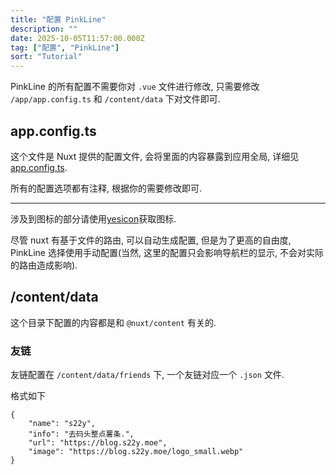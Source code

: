 ```yaml
---
title: "配置 PinkLine"
description: ""
date: 2025-10-05T11:57:00.000Z
tag: ["配置", "PinkLine"]
sort: "Tutorial"
---
```


PinkLine 的所有配置不需要你对 `.vue` 文件进行修改, 只需要修改 `/app/app.config.ts` 和 `/content/data` 下对文件即可.

## app.config.ts

这个文件是 Nuxt 提供的配置文件, 会将里面的内容暴露到应用全局, 详细见[app.config.ts](https://nuxt.com.cn/docs/4.x/guide/directory-structure/app/app-config).

所有的配置选项都有注释, 根据你的需要修改即可.

---

涉及到图标的部分请使用[yesicon](https://yesicon.app/)获取图标.

尽管 nuxt 有基于文件的路由, 可以自动生成配置, 但是为了更高的自由度, PinkLine 选择使用手动配置(当然, 这里的配置只会影响导航栏的显示, 不会对实际的路由造成影响).

## /content/data

这个目录下配置的内容都是和 `@nuxt/content` 有关的.

### 友链

友链配置在 `/content/data/friends` 下, 一个友链对应一个 `.json` 文件.

格式如下

```jaon
{
	"name": "s22y",
	"info": "去码头整点薯条.",
	"url": "https://blog.s22y.moe",
	"image": "https://blog.s22y.moe/logo_small.webp"
}
```
